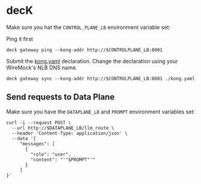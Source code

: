 # decK

Make sure you hat the ``CONTROL_PLANE_LB`` environment variable set:

Ping it first
```
deck gateway ping --kong-addr http://$CONTROLPLANE_LB:8001
```

Submit the [kong.yaml](../deck/kong.yaml) declaration. Change the declaration using your WireMock's NLB DNS name.
```
deck gateway sync --kong-addr http://$CONTROLPLANE_LB:8001 ./kong.yaml
```


## Send requests to Data Plane

Make sure you have the ``DATAPLANE_LB`` and ``PROMPT`` environment variables set:

```
curl -i --request POST \
  --url http://$DATAPLANE_LB/llm_route \
  --header 'Content-Type: application/json' \
  --data '{
     "messages": [
       {
         "role": "user",
         "content": "'"$PROMPT"'"
       }
     ]
}'
```
